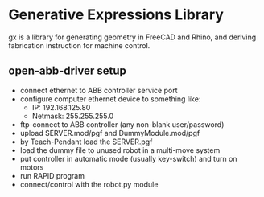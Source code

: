 Generative Expressions Library
==============================

gx is a library for generating geometry in FreeCAD and Rhino,
and deriving fabrication instruction for machine control.


open-abb-driver setup
---------------------

- connect ethernet to ABB controller service port
- configure computer ethernet device to something like:
  - IP: 192.168.125.80
  - Netmask: 255.255.255.0
- ftp-connect to ABB controller (any non-blank user/password)
- upload SERVER.mod/pgf and DummyModule.mod/pgf
- by Teach-Pendant load the SERVER.pgf
- load the dummy file to unused robot in a multi-move system
- put controller in automatic mode (usually key-switch) and turn on motors
- run RAPID program
- connect/control with the robot.py module
